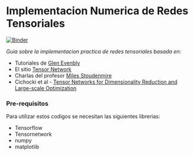 # Implementacion Numerica de Redes Tensoriales

[![Binder](https://mybinder.org/badge_logo.svg)](https://mybinder.org/v2/gh/Dalperdomoe/Redes-Tensoriales/gh-pages)

_Guia sobre la implementacion practica de redes tensoriales basada en:_

-  Tutoriales de [Glen Evenbly](https://www.tensors.net/)
-  El sitio [Tensor Network](https://tensornetwork.org/)
-  Charlas del profesor [Miles Stoudenmire](http://scgp.stonybrook.edu/video_portal/video.php?id=3490)
-  Cichocki et al - [Tensor Networks for Dimensionality Reduction and Large-scale Optimization](https://www.nowpublishers.com/article/Details/MAL-059)

### Pre-requisitos

Para utilizar estos codigos se necesitan las siguientes librerias:

-  Tensorflow
-  Tensornetwork
-  numpy
-  matplotlib
